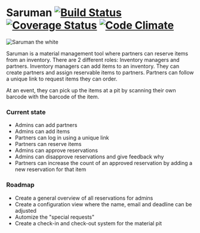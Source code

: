 Saruman [![Build Status](https://travis-ci.org/ZeusWPI/Saruman.png?branch=master)](https://travis-ci.org/ZeusWPI/Saruman) [![Coverage Status](https://coveralls.io/repos/ZeusWPI/Saruman/badge.png?branch=master)](https://coveralls.io/r/ZeusWPI/Saruman?branch=master) [![Code Climate](https://codeclimate.com/github/ZeusWPI/Saruman.png)](https://codeclimate.com/github/ZeusWPI/Saruman)
=======
![Saruman the white](http://25.media.tumblr.com/tumblr_m26l1xbEev1qb9ftxo1_500.gif)


Saruman is a material management tool where partners can reserve items from an inventory. There are 2 different roles: Inventory managers and partners. Inventory managers can add items to an inventory. They can create partners and assign reservable items to partners. Partners can follow a unique link to request items they can order.

At an event, they can pick up the items at a pit by scanning their own barcode with the barcode of the item.

### Current state
* Admins can add partners
* Admins can add items
* Partners can log in using a unique link
* Partners can reserve items
* Admins can approve reservations
* Admins can disapprove reservations and give feedback why
* Partners can increase the count of an approved reservation by adding a new reservation for that item

### Roadmap
* Create a general overview of all reservations for admins
* Create a configuration view where the name, email and deadline can be adjusted
* Automize the "special requests"
* Create a check-in and check-out system for the material pit

